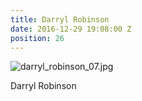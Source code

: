 ```yaml
---
title: Darryl Robinson
date: 2016-12-29 19:08:00 Z
position: 26
---
```


![darryl_robinson_07.jpg](/uploads/darryl_robinson_07.jpg)

Darryl Robinson